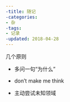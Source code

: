 ```yaml
---
-title: 随记
-categories:
- 杂
-tags:
- 记录
-updated: 2018-04-28
---
```


几个原则
- 多问一句“为什么”

- don’t make me think

- 主动尝试未知领域
